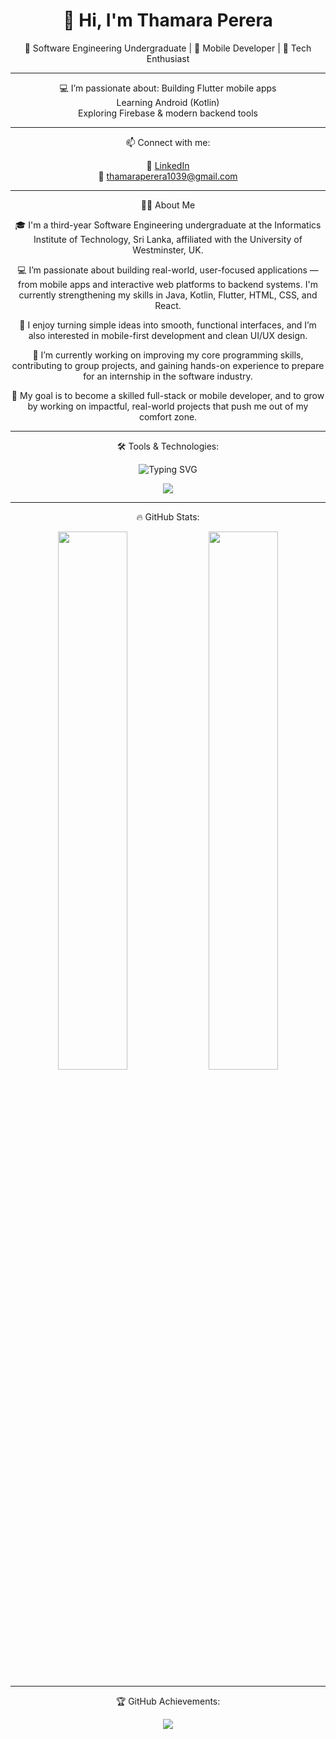 <div align="center">

# 👋 Hi, I'm Thamara Perera

🚀 Software Engineering Undergraduate | 📱 Mobile Developer | 🌱 Tech Enthusiast  

---

💻 I’m passionate about:
 Building Flutter mobile apps  
 Learning Android (Kotlin)  
 Exploring Firebase & modern backend tools

---

📫 Connect with me:

🔗 [LinkedIn](https://www.linkedin.com/in/thamara-perera-me)  
📧 thamaraperera1039@gmail.com

---

🙋‍♂️ About Me

🎓 I'm a third-year Software Engineering undergraduate at the Informatics Institute of Technology, Sri Lanka, affiliated with the University of Westminster, UK.

💻 I’m passionate about building real-world, user-focused applications — from mobile apps and interactive web platforms to backend systems. I'm currently strengthening my skills in Java, Kotlin, Flutter, HTML, CSS, and React.

📱 I enjoy turning simple ideas into smooth, functional interfaces, and I’m also interested in mobile-first development and clean UI/UX design.

🚀 I’m currently working on improving my core programming skills, contributing to group projects, and gaining hands-on experience to prepare for an internship in the software industry.

🎯 My goal is to become a skilled full-stack or mobile developer, and to grow by working on impactful, real-world projects that push me out of my comfort zone.

---

🛠️ Tools & Technologies:

<p align="center">
  <img src="https://readme-typing-svg.herokuapp.com?font=Fira+Code&size=24&duration=3000&pause=1000&color=00FF00&center=true&vCenter=true&width=435&lines=Java+%7C+Python+%7C+JavaScript;Flutter+%7C+Kotlin+Developer;React+%7C+Firebase;Full-Stack+Engineer" alt="Typing SVG" />
</p>

<img src="https://skillicons.dev/icons?i=flutter,kotlin,androidstudio,firebase,dart,java,git,github,vscode&theme=dark" />

---

🔥 GitHub Stats:

<img src="https://github-readme-stats.vercel.app/api?username=thamaravp&show_icons=true&theme=radical" width="47%" />
<img src="https://github-readme-stats.vercel.app/api/top-langs/?username=thamaravp&layout=compact&theme=radical" width="47%" />

---

🏆 GitHub Achievements:

<img src="https://github-profile-trophy.vercel.app/?username=thamaravp&theme=darkhub&no-frame=true&column=4" />

</div>


